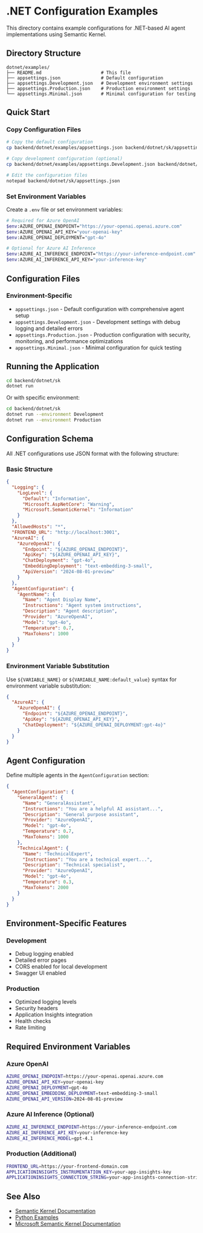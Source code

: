 # .NET Configuration Examples

This directory contains example configurations for .NET-based AI agent implementations using Semantic Kernel.

## Directory Structure

```
dotnet/examples/
├── README.md                      # This file
├── appsettings.json               # Default configuration
├── appsettings.Development.json   # Development environment settings
├── appsettings.Production.json    # Production environment settings
└── appsettings.Minimal.json       # Minimal configuration for testing
```

## Quick Start

### Copy Configuration Files

```bash
# Copy the default configuration
cp backend/dotnet/examples/appsettings.json backend/dotnet/sk/appsettings.json

# Copy development configuration (optional)
cp backend/dotnet/examples/appsettings.Development.json backend/dotnet/sk/appsettings.Development.json

# Edit the configuration files
notepad backend/dotnet/sk/appsettings.json
```

### Set Environment Variables

Create a `.env` file or set environment variables:

```bash
# Required for Azure OpenAI
$env:AZURE_OPENAI_ENDPOINT="https://your-openai.openai.azure.com"
$env:AZURE_OPENAI_API_KEY="your-openai-key"
$env:AZURE_OPENAI_DEPLOYMENT="gpt-4o"

# Optional for Azure AI Inference
$env:AZURE_AI_INFERENCE_ENDPOINT="https://your-inference-endpoint.com"
$env:AZURE_AI_INFERENCE_API_KEY="your-inference-key"
```

## Configuration Files

### Environment-Specific
- `appsettings.json` - Default configuration with comprehensive agent setup
- `appsettings.Development.json` - Development settings with debug logging and detailed errors
- `appsettings.Production.json` - Production configuration with security, monitoring, and performance optimizations
- `appsettings.Minimal.json` - Minimal configuration for quick testing

## Running the Application

```bash
cd backend/dotnet/sk
dotnet run
```

Or with specific environment:

```bash
cd backend/dotnet/sk
dotnet run --environment Development
dotnet run --environment Production
```

## Configuration Schema

All .NET configurations use JSON format with the following structure:

### Basic Structure
```json
{
  "Logging": {
    "LogLevel": {
      "Default": "Information",
      "Microsoft.AspNetCore": "Warning",
      "Microsoft.SemanticKernel": "Information"
    }
  },
  "AllowedHosts": "*",
  "FRONTEND_URL": "http://localhost:3001",
  "AzureAI": {
    "AzureOpenAI": {
      "Endpoint": "${AZURE_OPENAI_ENDPOINT}",
      "ApiKey": "${AZURE_OPENAI_API_KEY}",
      "ChatDeployment": "gpt-4o",
      "EmbeddingDeployment": "text-embedding-3-small",
      "ApiVersion": "2024-08-01-preview"
    }
  },
  "AgentConfiguration": {
    "AgentName": {
      "Name": "Agent Display Name",
      "Instructions": "Agent system instructions",
      "Description": "Agent description",
      "Provider": "AzureOpenAI",
      "Model": "gpt-4o",
      "Temperature": 0.7,
      "MaxTokens": 1000
    }
  }
}
```

### Environment Variable Substitution

Use `${VARIABLE_NAME}` or `${VARIABLE_NAME:default_value}` syntax for environment variable substitution:

```json
{
  "AzureAI": {
    "AzureOpenAI": {
      "Endpoint": "${AZURE_OPENAI_ENDPOINT}",
      "ApiKey": "${AZURE_OPENAI_API_KEY}",
      "ChatDeployment": "${AZURE_OPENAI_DEPLOYMENT:gpt-4o}"
    }
  }
}
```

## Agent Configuration

Define multiple agents in the `AgentConfiguration` section:

```json
{
  "AgentConfiguration": {
    "GeneralAgent": {
      "Name": "GeneralAssistant",
      "Instructions": "You are a helpful AI assistant...",
      "Description": "General purpose assistant",
      "Provider": "AzureOpenAI",
      "Model": "gpt-4o",
      "Temperature": 0.7,
      "MaxTokens": 1000
    },
    "TechnicalAgent": {
      "Name": "TechnicalExpert",
      "Instructions": "You are a technical expert...",
      "Description": "Technical specialist",
      "Provider": "AzureOpenAI", 
      "Model": "gpt-4o",
      "Temperature": 0.3,
      "MaxTokens": 2000
    }
  }
}
```

## Environment-Specific Features

### Development
- Debug logging enabled
- Detailed error pages
- CORS enabled for local development
- Swagger UI enabled

### Production
- Optimized logging levels
- Security headers
- Application Insights integration
- Health checks
- Rate limiting

## Required Environment Variables

### Azure OpenAI
```bash
AZURE_OPENAI_ENDPOINT=https://your-openai.openai.azure.com
AZURE_OPENAI_API_KEY=your-openai-key
AZURE_OPENAI_DEPLOYMENT=gpt-4o
AZURE_OPENAI_EMBEDDING_DEPLOYMENT=text-embedding-3-small
AZURE_OPENAI_API_VERSION=2024-08-01-preview
```

### Azure AI Inference (Optional)
```bash
AZURE_AI_INFERENCE_ENDPOINT=https://your-inference-endpoint.com
AZURE_AI_INFERENCE_API_KEY=your-inference-key
AZURE_AI_INFERENCE_MODEL=gpt-4.1
```

### Production (Additional)
```bash
FRONTEND_URL=https://your-frontend-domain.com
APPLICATIONINSIGHTS_INSTRUMENTATION_KEY=your-app-insights-key
APPLICATIONINSIGHTS_CONNECTION_STRING=your-app-insights-connection-string
```

## See Also

- [Semantic Kernel Documentation](../sk/README.md)
- [Python Examples](../../python/examples/)
- [Microsoft Semantic Kernel Documentation](https://learn.microsoft.com/semantic-kernel/)